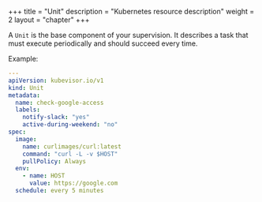 +++
title = "Unit"
description = "Kubernetes resource description"
weight = 2
layout = "chapter"
+++

A `Unit` is the base component of your supervision. It describes a task that
must execute periodically and should succeed every time.

Example:

```yaml
---
apiVersion: kubevisor.io/v1
kind: Unit
metadata:
  name: check-google-access
  labels:
    notify-slack: "yes"
    active-during-weekend: "no"
spec:
  image:
    name: curlimages/curl:latest
    command: "curl -L -v $HOST"
    pullPolicy: Always
  env:
    - name: HOST
      value: https://google.com
  schedule: every 5 minutes
```
